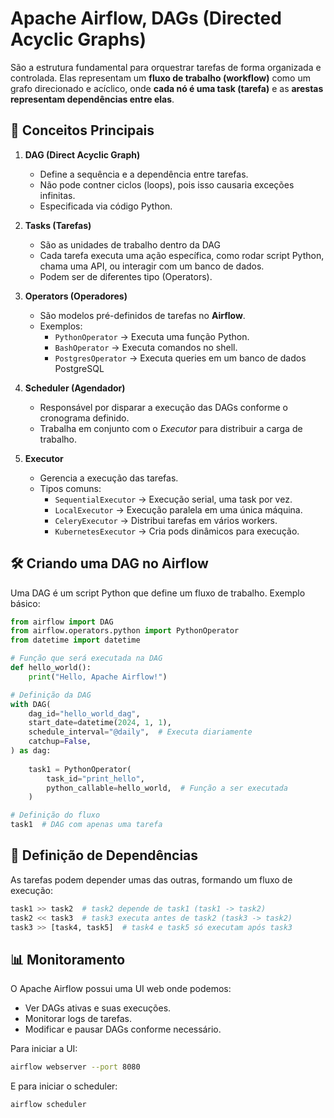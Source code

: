 # Apache Airflow, DAGs (Directed Acyclic Graphs)

São a estrutura fundamental para orquestrar tarefas de forma organizada e controlada. Elas representam um **fluxo de trabalho (workflow)** como um grafo direcionado e acíclico, onde **cada nó é uma task (tarefa)** e as **arestas representam dependências entre elas**.

## 🚀 Conceitos Principais

1. **DAG (Direct Acyclic Graph)**
    - Define a sequência e a dependência entre tarefas.
    - Não pode contner ciclos (loops), pois isso causaria exceções infinitas.
    - Especificada via código Python.

2. **Tasks (Tarefas)**
    - São as unidades de trabalho dentro da DAG
    - Cada tarefa executa uma ação específica, como rodar script Python,
    chama uma API, ou interagir com um banco de dados.
    - Podem ser de diferentes tipo (Operators).

3. **Operators (Operadores)**
    - São modelos pré-definidos de tarefas no **Airflow**.
    - Exemplos:
        - `PythonOperator` → Executa uma função Python.
        - `BashOperator` → Executa comandos no shell.
        - `PostgresOperator` → Executa queries em um banco de dados PostgreSQL

4. **Scheduler (Agendador)**
    - Responsável por disparar a execução das DAGs conforme o cronograma definido.
    - Trabalha em conjunto com o *Executor* para distribuir a carga de trabalho.

5. **Executor**
    - Gerencia a execução das tarefas.
    - Tipos comuns:
        - `SequentialExecutor` → Execução serial, uma task por vez.
        - `LocalExecutor` → Execução paralela em uma única máquina.
        - `CeleryExecutor` → Distribui tarefas em vários workers.
        - `KubernetesExecutor` → Cria pods dinâmicos para execução.

## 🛠️ Criando uma DAG no Airflow

Uma DAG é um script Python que define um fluxo de trabalho. Exemplo básico:

```python
from airflow import DAG
from airflow.operators.python import PythonOperator
from datetime import datetime

# Função que será executada na DAG
def hello_world():
    print("Hello, Apache Airflow!")

# Definição da DAG
with DAG(
    dag_id="hello_world_dag",
    start_date=datetime(2024, 1, 1),
    schedule_interval="@daily",  # Executa diariamente
    catchup=False,
) as dag:
    
    task1 = PythonOperator(
        task_id="print_hello",
        python_callable=hello_world,  # Função a ser executada
    )

# Definição do fluxo
task1  # DAG com apenas uma tarefa
```

## 🔗 Definição de Dependências

As tarefas podem depender umas das outras, formando um fluxo de execução:

```python
task1 >> task2  # task2 depende de task1 (task1 -> task2)
task2 << task3  # task3 executa antes de task2 (task3 -> task2)
task3 >> [task4, task5]  # task4 e task5 só executam após task3
```

## 📊 Monitoramento

O Apache Airflow possui uma UI web onde podemos:
- Ver DAGs ativas e suas execuções.
- Monitorar logs de tarefas.
- Modificar e pausar DAGs conforme necessário.

Para iniciar a UI:

```sh
airflow webserver --port 8080
```

E para iniciar o scheduler:

```sh
airflow scheduler
```
